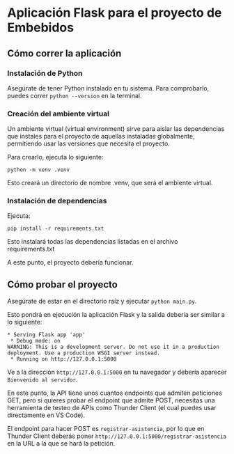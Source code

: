 # Aplicación Flask para el proyecto de Embebidos

## Cómo correr la aplicación

### Instalación de Python
Asegúrate de tener Python instalado en tu sistema. Para comprobarlo, puedes correr `python --version` en la terminal.

### Creación del ambiente virtual
Un ambiente virtual (virtual environment) sirve para aislar las dependencias que instales para el proyecto de aquellas instaladas globalmente, permitiendo usar las versiones que necesita el proyecto.

Para crearlo, ejecuta lo siguiente:
```
python -m venv .venv
```

Esto creará un directorio de nombre .venv, que será el ambiente virtual. 

### Instalación de dependencias
Ejecuta:
```
pip install -r requirements.txt
```
Esto instalará todas las dependencias listadas en el archivo requirements.txt

A este punto, el proyecto debería funcionar. 


## Cómo probar el proyecto
Asegúrate de estar en el directorio raíz y ejecutar `python main.py`.

Esto pondrá en ejecución la aplicación Flask y la salida debería ser similar a lo siguiente:
```
* Serving Flask app 'app'
 * Debug mode: on
WARNING: This is a development server. Do not use it in a production deployment. Use a production WSGI server instead.
 * Running on http://127.0.0.1:5000
```

Ve a la dirección `http://127.0.0.1:5000` en tu navegador y debería aparecer `Bienvenido al servidor`.

En este punto, la API tiene unos cuantos endpoints que admiten peticiones GET, pero si quieres probar el endpoint que admite POST, necesitas una herramienta de testeo de APIs como Thunder Client (el cual puedes usar directamente en VS Code). 

El endpoint para hacer POST es `registrar-asistencia`, por lo que en Thunder Client deberás poner `http://127.0.0.1:5000/registrar-asistencia` en la URL a la que se hará la petición. 